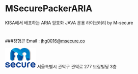 # MSecurePackerARIA
KISA에서 배포하는 ARIA 암호화 JAVA 운용 라이브러리 by M-secure
#
#
###장형곤
Email : jhg0016@msecure.co

![MSecure](/MSecure.png) 서울특별시 관악구 관악로 277 보람빌딩 3층